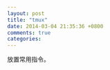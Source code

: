 ```yaml
---
layout: post
title: "tmux"
date: 2014-03-04 21:35:36 +0800
comments: true
categories: 
---
```


放置常用指令。
